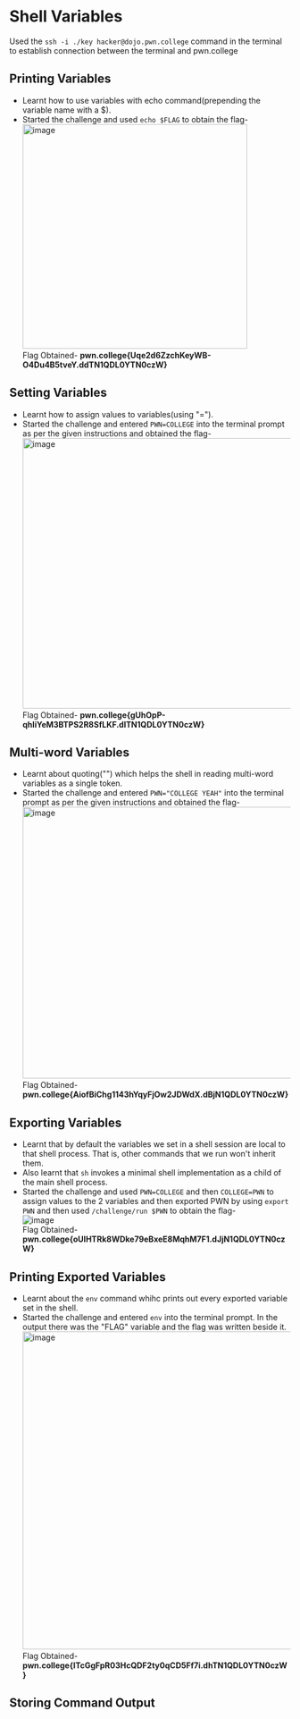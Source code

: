 # Shell Variables
Used the `ssh -i ./key hacker@dojo.pwn.college` command in the terminal to establish connection between the terminal and pwn.college
## Printing Variables
- Learnt how to use variables with echo command(prepending the variable name with a $).
- Started the challenge and used `echo $FLAG` to obtain the flag-  
  <img width="402" alt="image" src="https://github.com/user-attachments/assets/a11dd144-a0ba-4c1e-aaaf-9527173e67dc">  
  Flag Obtained- **pwn.college{Uqe2d6ZzchKeyWB-O4Du4B5tveY.ddTN1QDL0YTN0czW}**
## Setting Variables
- Learnt how to assign values to variables(using "=").
- Started the challenge and entered `PWN=COLLEGE` into the terminal prompt as per the given instructions and obtained the flag-  
  <img width="484" alt="image" src="https://github.com/user-attachments/assets/185086e6-4196-4f53-bedc-78db0080aebc">  
  Flag Obtained- **pwn.college{gUhOpP-qhliYeM3BTPS2R8SfLKF.dlTN1QDL0YTN0czW}**
## Multi-word Variables
- Learnt about quoting("") which helps the shell in reading multi-word variables as a single token.
- Started the challenge and entered `PWN="COLLEGE YEAH"` into the terminal prompt as per the given instructions and obtained the flag-  
  <img width="486" alt="image" src="https://github.com/user-attachments/assets/bcc63b36-a475-467a-a11d-3e20e7eb7917">  
  Flag Obtained- **pwn.college{AiofBiChg1143hYqyFjOw2JDWdX.dBjN1QDL0YTN0czW}**
## Exporting Variables
- Learnt that by default the variables we set in a shell session are local to that shell process. That is, other commands that we run won't inherit them.
- Also learnt that `sh` invokes a minimal shell implementation as a child of the main shell process.
- Started the challenge and used `PWN=COLLEGE` and then `COLLEGE=PWN` to assign values to the 2 variables and then exported PWN by using `export PWN` and then used `/challenge/run $PWN` to obtain the flag-  
  ![image](https://github.com/user-attachments/assets/9455e085-615c-4b9e-8722-729ce7bf6f07)  
  Flag Obtained- **pwn.college{oUIHTRk8WDke79eBxeE8MqhM7F1.dJjN1QDL0YTN0czW}**
## Printing Exported Variables
- Learnt about the `env` command whihc prints out every exported variable set in the shell.
- Started the challenge and entered `env` into the terminal prompt. In the output there was the "FLAG" variable and the flag was written beside it.  
  <img width="569" alt="image" src="https://github.com/user-attachments/assets/f9335b08-77a8-4fec-bd97-6e722204b574">  
  Flag Obtained- **pwn.college{ITcGgFpR03HcQDF2ty0qCD5Ff7i.dhTN1QDL0YTN0czW}**
## Storing Command Output


